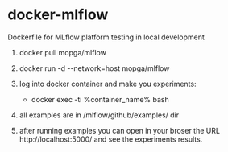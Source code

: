 # docker-mlflow
Dockerfile for MLflow platform testing in local development

1. docker pull mopga/mlflow

2. docker run -d --network=host mopga/mlflow

3. log into docker container and make you experiments:
    - docker exec -ti %container_name% bash

4. all examples are in /mlflow/github/examples/ dir

5. after running examples you can open in your broser the URL http://localhost:5000/ and see the experiments results.